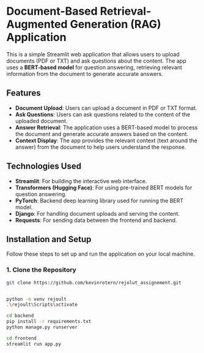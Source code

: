 # Document-Based Retrieval-Augmented Generation (RAG) Application

This is a simple Streamlit web application that allows users to upload documents (PDF or TXT) and ask questions about the content. The app uses a **BERT-based model** for question answering, retrieving relevant information from the document to generate accurate answers.

## Features

- **Document Upload**: Users can upload a document in PDF or TXT format.
- **Ask Questions**: Users can ask questions related to the content of the uploaded document.
- **Answer Retrieval**: The application uses a BERT-based model to process the document and generate accurate answers based on the content.
- **Context Display**: The app provides the relevant context (text around the answer) from the document to help users understand the response.

## Technologies Used

- **Streamlit**: For building the interactive web interface.
- **Transformers (Hugging Face)**: For using pre-trained BERT models for question answering.
- **PyTorch**: Backend deep learning library used for running the BERT model.
- **Django**: For handling document uploads and serving the content.
- **Requests**: For sending data between the frontend and backend.

## Installation and Setup

Follow these steps to set up and run the application on your local machine.

### 1. Clone the Repository

```bash
git clone https://github.com/kevinrotern/rejolut_assignement.git


python -m venv rejoult
.\rejoult\Scripts\activate

cd backend
pip install -r requirements.txt
python manage.py runserver

cd frontend
streamlit run app.py

